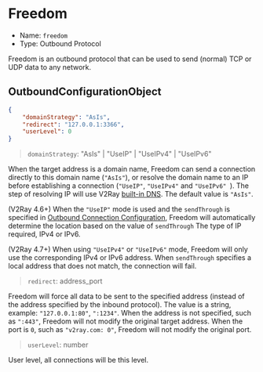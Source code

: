 # Freedom

* Name: `freedom`
* Type: Outbound Protocol

Freedom is an outbound protocol that can be used to send (normal) TCP or UDP data to any network.

## OutboundConfigurationObject

```json
{
    "domainStrategy": "AsIs",
    "redirect": "127.0.0.1:3366",
    "userLevel": 0
}
```

> `domainStrategy`: "AsIs" | "UseIP" | "UseIPv4" | "UseIPv6"

When the target address is a domain name, Freedom can send a connection directly to this domain name (`"AsIs"`), or resolve the domain name to an IP before establishing a connection (`"UseIP"`, `"UseIPv4"` and `"UseIPv6" `). The step of resolving IP will use V2Ray [built-in DNS](../dns.md). The default value is `"AsIs"`.

(V2Ray 4.6+) When the `"UseIP"` mode is used and the `sendThrough` is specified in [Outbound Connection Configuration](../overview.md#outboundobject), Freedom will automatically determine the location based on the value of `sendThrough` The type of IP required, IPv4 or IPv6.

(V2Ray 4.7+) When using `"UseIPv4"` or `"UseIPv6"` mode, Freedom will only use the corresponding IPv4 or IPv6 address. When `sendThrough` specifies a local address that does not match, the connection will fail.

> `redirect`: address_port

Freedom will force all data to be sent to the specified address (instead of the address specified by the inbound protocol). The value is a string, example: `"127.0.0.1:80"`, `":1234"`. When the address is not specified, such as `":443"`, Freedom will not modify the original target address. When the port is `0`, such as `"v2ray.com: 0"`, Freedom will not modify the original port.

> `userLevel`: number

User level, all connections will be this level.
